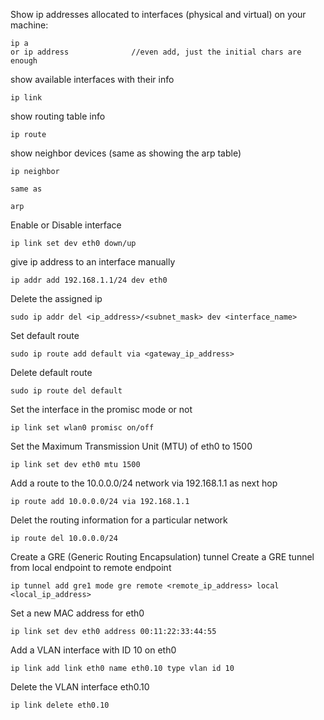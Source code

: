 
Show ip addresses allocated to interfaces (physical and virtual) on your machine:

```
ip a
or ip address              //even add, just the initial chars are enough
```

show available interfaces with their info

```
ip link
```


show routing table info
```
ip route
```


show neighbor devices (same as showing the arp table)

```
ip neighbor

same as 

arp
```




Enable or Disable interface

```
ip link set dev eth0 down/up
```


give ip address to an interface manually

```
ip addr add 192.168.1.1/24 dev eth0
```


Delete the assigned ip 

```
sudo ip addr del <ip_address>/<subnet_mask> dev <interface_name>
```



Set default route

```
sudo ip route add default via <gateway_ip_address>
```


Delete default route

```
sudo ip route del default
```






Set the interface in the promisc mode or not

```
ip link set wlan0 promisc on/off
```



Set the Maximum Transmission Unit (MTU) of eth0 to 1500

```
ip link set dev eth0 mtu 1500
```



Add a route to the 10.0.0.0/24 network via 192.168.1.1 as next hop

```
ip route add 10.0.0.0/24 via 192.168.1.1
```



Delet the routing information for a particular network

```
ip route del 10.0.0.0/24
```




Create a GRE (Generic Routing Encapsulation) tunnel
Create a GRE tunnel from local endpoint to remote endpoint

```
ip tunnel add gre1 mode gre remote <remote_ip_address> local <local_ip_address>
```



Set a new MAC address for eth0

```
ip link set dev eth0 address 00:11:22:33:44:55
```



 Add a VLAN interface with ID 10 on eth0

```
ip link add link eth0 name eth0.10 type vlan id 10
```


Delete the VLAN interface eth0.10

```
ip link delete eth0.10
```











